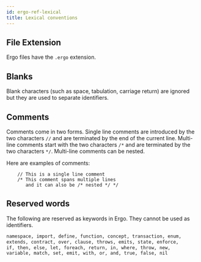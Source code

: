 ```yaml
---
id: ergo-ref-lexical
title: Lexical conventions
---
```


## File Extension

Ergo files have the ``.ergo`` extension.

## Blanks

Blank characters (such as space, tabulation, carriage return) are
ignored but they are used to separate identifiers.

## Comments

Comments come in two forms. Single line comments are introduced by the
two characters `//` and are terminated by the end of the current
line. Multi-line comments start with the two characters `/*` and are
terminated by the two characters `*/`. Multi-line comments can be
nested.

Here are examples of comments:

```
    // This is a single line comment
    /* This comment spans multiple lines
       and it can also be /* nested */ */
```

## Reserved words

The following are reserved as keywords in Ergo. They cannot be used as identifiers.

```markdown
namespace, import, define, function, concept, transaction, enum,
extends, contract, over, clause, throws, emits, state, enforce,
if, then, else, let, foreach, return, in, where, throw, new,
variable, match, set, emit, with, or, and, true, false, nil
```

